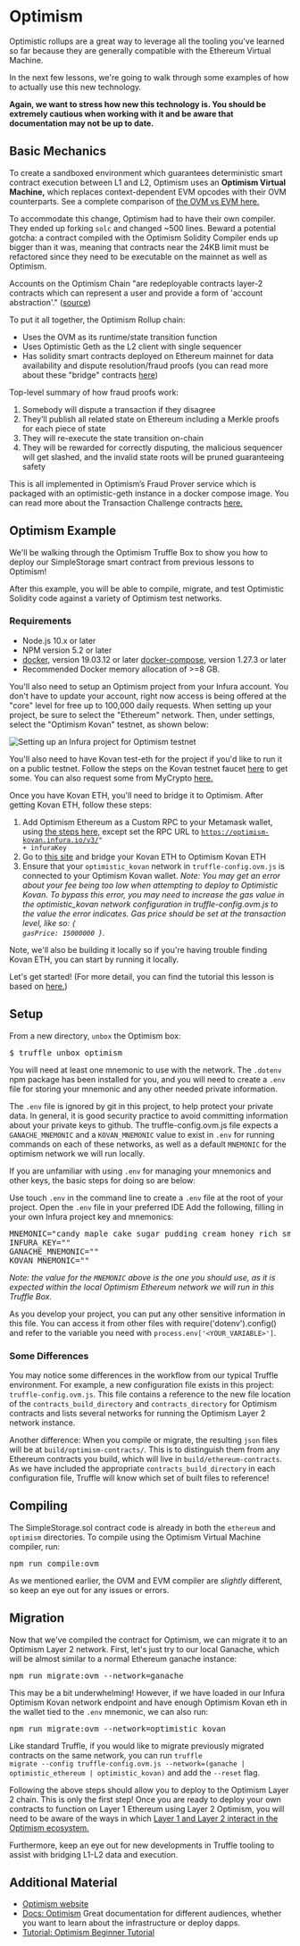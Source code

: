 # Optimism

Optimistic rollups are a great way to leverage all the tooling you've learned so far because they are generally compatible with the Ethereum Virtual Machine.

In the next few lessons, we're going to walk through some examples of how to actually use this new technology.

**Again, we want to stress how new this technology is. You should be extremely cautious when working with it and be aware that documentation may not be up to date.**

## Basic Mechanics

To create a sandboxed environment which guarantees deterministic smart contract execution between L1 and L2, Optimism uses an **Optimism Virtual Machine,** which replaces context-dependent EVM opcodes with their OVM counterparts. See a complete comparison of <a href="https://community.optimism.io/docs/protocol/evm-comparison.html" target="_blank" rel="noopener noreferrer">the OVM vs EVM here.</a>

To accommodate this change, Optimism had to have their own compiler. They ended up forking `solc` and changed ~500 lines. Beward a potential gotcha: a contract compiled with the Optimism Solidity Compiler ends up bigger than it was, meaning that contracts near the 24KB limit must be refactored since they need to be executable on the mainnet as well as Optimism.

Accounts on the Optimism Chain "are redeployable contracts layer-2 contracts which can represent a user and provide a form of 'account abstraction'." (<a href="https://community.optimism.io/docs/protocol/protocol.html#account-contracts" target="_blank" rel="noopener noreferrer">source</a>)

To put it all together, the Optimism Rollup chain:
- Uses the OVM as its runtime/state transition function
- Uses Optimistic Geth as the L2 client with single sequencer
- Has solidity smart contracts deployed on Ethereum mainnet for data availability and dispute resolution/fraud proofs (you can read more about these "bridge" contracts <a href="https://community.optimism.io/docs/protocol/protocol.html#bridge-contracts" target="_blank" rel="noopener noreferrer">here</a>)

Top-level summary of how fraud proofs work: 
1. Somebody will dispute a transaction if they disagree
2. They’ll publish all related state on Ethereum including a Merkle proofs for each piece of state
3. They will re-execute the state transition on-chain
4. They will be rewarded for correctly disputing, the malicious sequencer will get slashed, and the invalid state roots will be pruned guaranteeing safety

This is all implemented in Optimism’s Fraud Prover service which is packaged with an optimistic-geth instance in a docker compose image. You can read more about the Transaction Challenge contracts <a href="https://community.optimism.io/docs/protocol/protocol.html#transaction-challenge-contracts" target="_blank" rel="noopener noreferrer">here.</a>

## Optimism Example

We'll be walking through the Optimism Truffle Box to show you how to deploy our SimpleStorage smart contract from previous lessons to Optimism!

After this example, you will be able to compile, migrate, and test Optimistic Solidity code against a variety of Optimism test networks.

### Requirements

- Node.js 10.x or later
- NPM version 5.2 or later
- <a href="https://docs.docker.com/get-docker/" target="_blank" rel="noopener noreferrer">docker</a>, version 19.03.12 or later
<a href="https://docs.docker.com/compose/install/" target="_blank" rel="noopener noreferrer">docker-compose</a>, version 1.27.3 or later
- Recommended Docker memory allocation of >=8 GB.

You'll also need to setup an Optimism project from your Infura account. You don't have to update your account, right now access is being offered at the "core" level for free up to 100,000 daily requests. When setting up your project, be sure to select the "Ethereum" network. Then, under settings, select the "Optimism Kovan" testnet, as shown below:

![Setting up an Infura project for Optimism testnet](../../../img/S08/optimism-tutorial-1.png)

You'll also need to have Kovan test-eth for the project if you'd like to run it on a public testnet. Follow the steps on the Kovan testnet faucet <a href="https://github.com/kovan-testnet/faucet" target="_blank" rel="noopener noreferrer">here</a> to get some. You can also request some from MyCrypto <a href="https://app.mycrypto.com/faucet" target="_blank" rel="noopener noreferrer">here.</a>

Once you have Kovan ETH, you'll need to bridge it to Optimism. After getting Kovan ETH, follow these steps:

1. Add Optimism Ethereum as a Custom RPC to your Metamask wallet, using <a href="https://community.optimism.io/docs/developers/metamask.html#connecting-manually" target="_blank" rel="noopener noreferrer">the steps here,</a> except set the RPC URL to <code>https://optimism-kovan.infura.io/v3/" + infuraKey</code>
2. Go to <a href="https://gateway.optimism.io/" target="_blank" rel="noopener noreferrer">this site</a> and bridge your Kovan ETH to Optimism Kovan ETH
3. Ensure that your <code>optimistic_kovan</code> network in <code>truffle-config.ovm.js</code> is connected to your Optimism Kovan wallet.
<i>Note: You may get an error about your fee being too low when attempting to deploy to Optimistic Kovan. To bypass this error, you may need to increase the gas value in the optimistic_kovan network configuration in truffle-config.ovm.js to the value the error indicates. Gas price should be set at the transaction level, like so: <code>{ gasPrice: 15000000 }</code>.</i>

Note, we'll also be building it locally so if you're having trouble finding Kovan ETH, you can start by running it locally.

Let's get started! (For more detail, you can find the tutorial this lesson is based on <a href="https://www.trufflesuite.com/boxes/optimism" target="_blank" rel="noopener noreferrer">here.</a>)

## Setup

From a new directory, `unbox` the Optimism box:

<pre>$ truffle unbox optimism</pre>

You will need at least one mnemonic to use with the network. The <code>.dotenv</code> npm package has been installed for you, and you will need to create a <code>.env</code> file for storing your mnemonic and any other needed private information.

The <code>.env</code> file is ignored by git in this project, to help protect your private data. In general, it is good security practice to avoid committing information about your private keys to github. The truffle-config.ovm.js file expects a <code>GANACHE_MNEMONIC</code> and a <code>KOVAN_MNEMONIC</code> value to exist in <code>.env</code> for running commands on each of these networks, as well as a default <code>MNEMONIC</code> for the optimism network we will run locally.

If you are unfamiliar with using <code>.env</code> for managing your mnemonics and other keys, the basic steps for doing so are below:

Use touch <code>.env</code> in the command line to create a <code>.env</code> file at the root of your project.
Open the <code>.env</code> file in your preferred IDE
Add the following, filling in your own Infura project key and mnemonics:
<pre>
MNEMONIC="candy maple cake sugar pudding cream honey rich smooth crumble sweet treat"
INFURA_KEY="<Your Infura Project ID>"
GANACHE_MNEMONIC="<Your Ganache Mnemonic>"
KOVAN_MNEMONIC="<Your Kovan Mnemonic>"
</pre>
<i>Note: the value for the <code>MNEMONIC</code> above is the one you should use, as it is expected within the local Optimism Ethereum network we will run in this Truffle Box.</i>

As you develop your project, you can put any other sensitive information in this file. You can access it from other files with require('dotenv').config() and refer to the variable you need with <code>process.env['<YOUR_VARIABLE>']</code>.

### Some Differences

You may notice some differences in the workflow from our typical Truffle environment. For example, a new configuration file exists in this project: <code>truffle-config.ovm.js</code>. This file contains a reference to the new file location of the <code>contracts_build_directory</code> and <code>contracts_directory</code> for Optimism contracts and lists several networks for running the Optimism Layer 2 network instance.

Another difference: When you compile or migrate, the resulting <code>json</code> files will be at <code>build/optimism-contracts/</code>. This is to distinguish them from any Ethereum contracts you build, which will live in <code>build/ethereum-contracts</code>. As we have included the appropriate <code>contracts_build_directory</code> in each configuration file, Truffle will know which set of built files to reference!

## Compiling

The SimpleStorage.sol contract code is already in both the <code>ethereum</code> and <code>optimism</code> directories. To compile using the Optimism Virtual Machine compiler, run:

<pre>npm run compile:ovm</pre>

As we mentioned earlier, the OVM and EVM compiler are *slightly* different, so keep an eye out for any issues or errors.

## Migration

Now that we've compiled the contract for Optimism, we can migrate it to an Optimism Layer 2 network. First, let's just try to our local Ganache, which will be almost similar to a normal Ethereum ganache instance:

<pre>npm run migrate:ovm --network=ganache</pre>

This may be a bit underwhelming! However, if we have loaded in our Infura Optimism Kovan network endpoint and have enough Optimism Kovan eth in the wallet tied to the `.env` mnemonic, we can also run:

<pre>npm run migrate:ovm --network=optimistic_kovan</pre>

Like standard Truffle, if you would like to migrate previously migrated contracts on the same network, you can run <code>truffle migrate --config truffle-config.ovm.js --network=(ganache | optimistic_ethereum | optimistic_kovan)</code> and add the <code>--reset</code> flag.

Following the above steps should allow you to deploy to the Optimism Layer 2 chain. This is only the first step! Once you are ready to deploy your own contracts to function on Layer 1 Ethereum using Layer 2 Optimism, you will need to be aware of the ways in which <a href="https://community.optimism.io/docs/developers/bridge/standard-bridge.html" target="_blank" rel="noopener noreferrer">Layer 1 and Layer 2 interact in the Optimism ecosystem.</a>

Furthermore, keep an eye out for new developments in Truffle tooling to assist with bridging L1-L2 data and execution. 

## Additional Material
- <a href="https://optimism.io" target="_blank" rel="noopener noreferrer">Optimism website</a>
- <a href="https://community.optimism.io/docs/" target="_blank" rel="noopener noreferrer">Docs: Optimism</a> Great documentation for different audiences, whether you want to learn about the infrastructure or deploy dapps.
- <a href="https://github.com/ethereum-optimism/optimism-tutorial/blob/main/README.md" target="_blank" rel="noopener noreferrer">Tutorial: Optimism Beginner Tutorial</a>
